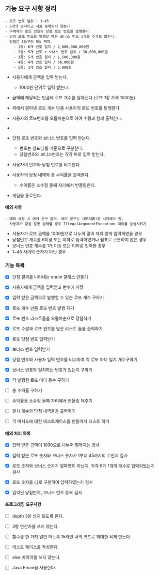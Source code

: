 

## 기능 요구 사항 정리


```
- 로또 번호 범위 : 1~45
- 6개의 숫자이고 서로 중복되지 않는다.
- 구매자의 로또 번호와 당첨 로또 번호를 발행한다.
- 당첨 로또 번호를 발행할 때는 보너스 번호 1개를 추가로 뽑는다.
- 당첨은 1등부터 5등 까지.
    - 1등: 6개 번호 일치 / 2,000,000,000원
    - 2등: 5개 번호 + 보너스 번호 일치 / 30,000,000원
    - 3등: 5개 번호 일치 / 1,500,000원
    - 4등: 4개 번호 일치 / 50,000원
    - 5등: 3개 번호 일치 / 5,000원
```

- 사용자에게 금액을 입력 받는다.
    - 1000원 단위로 입력 받는다.
  
- 금액에 해당되는 만큼에 로또 개수를 알아낸다.(로또 1장 가격 1000원)
- 위에서 알아낸 로또 개수 만큼 사용자의 로또 번호를 발행한다.
- 사용자의 로또번호를 오름차순으로 하여 수량과 함께 출력한다.
- 
- 당첨 로또 번호와 보너스 번호를 입력 받는다.
  - 번호는 쉼표(,)를 기준으로 구분한다.
  - 당첨번호와 보너스번호는 각각 따로 입력 받는다.
- 사용자의 번호와 당첨 번호를 비교한다.
- 사용자의 당첨 내역와 총 수익률을 출력한다.
    - 수익률은 소수점 둘째 자리에서 반올림한다.
- 게임을 종료한다.


#### 예외 사항


```
- 예외 상황 시 에러 문구 출력. 에러 문구는 [ERROR]로 시작해야 함.
- 사용자가 값을 잘못 입력할 경우 IllegalArgumentException 예외를 발생시키기
```

- 사용자가 로또 금액을 1000원으로 나누어 떨어 지지 않게 입력하였을 경우
- 당첨번호 개수를 6이상 또는 이하로 입력하였거나 쉼표로 구분하지 않은 경우
- 보너스 번호 개수를 1개 이상 또는 이하로 입력한 경우
- 1~45 사이의 숫자가 아닌 경우



### 기능 목록

+ [x] 당첨 결과를 나타내는 enum 클래스 만들기
+ [x] 사용자에게 금액을 입력받고 변수에 저장
+ [x] 입력 받은 금액으로 발행할 수 있는 로또 개수 구하기
+ [x] 로또 개수 만큼 로또 번호 발행 하기
+ [x] 로또 번호 리스트들을 오름차순으로 정렬하기
+ [x] 로또 수량과 로또 번호를 담은 리스트 들을 출력하기
+ [x] 로또 당첨 번호 입력받기
+ [x] 보너스 번호 입력받기
+ [x] 당첨 번호와 사용자 입력 번호를 비교하여 각 로또 마다 일치 개수구하기
+ [x] 보너스 번호와 일치하는 번호가 있는지 구하기
+ [x] 각 발행한 로또 마다 등수 구하기
+ [ ] 총 수익률 구하기
+ [ ] 수익률을 소수점 둘째 자리에서 반올림 해주기
+ [ ] 일치 개수와 당첨 내역들을 출력하기
+ [ ] 각 메서드에 대한 테스트케이스를 만들어서 테스트 하기





#### 예외 처리 목록
+ [x] 입력 받은 금액이 1000으로 나누어 떨어지는 검사
+ [x] 입력 받은 로또 숫자와 보너스 숫자가 1부터 45까지의 수인지 검사
+ [x] 로또 숫자와 보너스 숫자가 알파벳이 아닌지, 각각 6개 1개의 개수로 입력되었는지 검사
+ [x] 로또 숫자를 (,)로 구분하여 입력하였는지 검사
+ [x] 입력된 당첨번호, 보너스 번호 중복 검사



#### 프로그래밍 요구사항
+ [ ] depth 3을 넘지 않도록 한다.
+ [ ] 3항 연산자를 쓰지 않는다.
+ [ ] 함수를 한 가지 일만 하도록 15라인 내의 코드로 최대한 작게 만든다.
+ [ ] 테스트 케이스를 작성한다.
+ [ ] else 예약어를 쓰지 않는다.
+ [ ] Java Enum을 사용한다.

